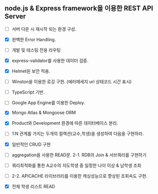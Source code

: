 ## node.js & Express framework을 이용한 REST API Server

- [ ] 서버 다운 시 재시작 되는 환경 구성.
- [x] 완벽한 Error Handling.
- [ ] 개발 및 테스팅 전용 라우팅
- [x] express-validator를 사용한 데이터 검증.
- [x] Helmet된 보안 적용.
- [ ] Winston을 이용한 로깅 구현. (에러메세지 url 상태코드 시간 표시)
- [ ] TypeScript 기반.

- [ ] Google App Engine를 이용한 Deploy.

- [x] Mongo Atlas & Mongoose ORM

- [x] Product와 Development 환경에 따른 데이터베이스 분리.
- [ ] 1:N 관계를 가지는 두개의 컬렉션(교수,학생)을 생성하여 다음을 구현하라.
- [x] 일반적인 CRUD 구현
- [ ] aggregation을 사용한 READ문. 2-1. RDB의 Join & 서브쿼리를  구현하기
- [ ] 쿼리최적화를 통한 A교수의 지도학생 중 일정한 나이 이상 & 남학생 조회
- [ ] 2-2. APICACHE 라이브러리를 이용한 캐싱성능으로 향상된 조회속도 구현.
- [x] 전체 학생 리스트 READ